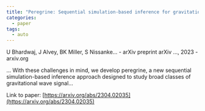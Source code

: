 ```yaml
---
title: "Peregrine: Sequential simulation-based inference for gravitational wave signals"
categories:
  - paper
tags:
  - auto
---
```

U Bhardwaj, J Alvey, BK Miller, S Nissanke… - arXiv preprint arXiv …, 2023 - arxiv.org

… With these challenges in mind, we develop peregrine, a new sequential simulation-based inference approach designed to study broad classes of gravitational wave signal…

Link to paper: [https://arxiv.org/abs/2304.02035](https://arxiv.org/abs/2304.02035)
